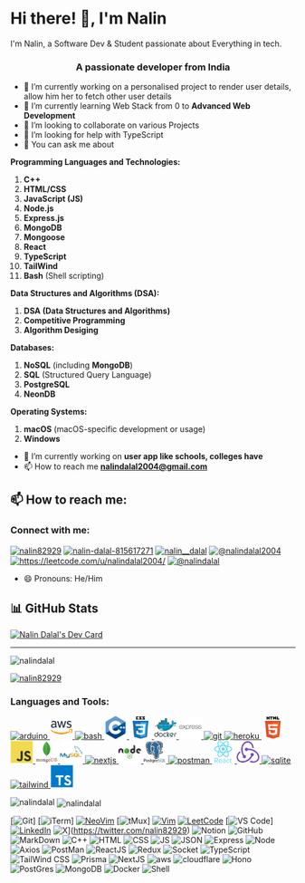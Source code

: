 # Hi there! 👋, I'm Nalin

I'm Nalin, a Software Dev & Student passionate about Everything in tech.
<h3 align="center">A passionate developer from India</h3>

- 🔭 I’m currently working on a personalised project to render user details, allow him her to fetch other user details
- 🌱 I’m currently learning Web Stack from 0 to  **Advanced Web Development**
- 👯 I’m looking to collaborate on various Projects
- 🤔 I’m looking for help with TypeScript
- 💬 You can ask me about 

**Programming Languages and Technologies:**
1. **C++**
2. **HTML/CSS**
3. **JavaScript (JS)**
4. **Node.js**
5. **Express.js**
6. **MongoDB**
7. **Mongoose**
8. **React**
9. **TypeScript**
10. **TailWind**
11. **Bash** (Shell scripting)

**Data Structures and Algorithms (DSA):**
1. **DSA (Data Structures and Algorithms)**
2. **Competitive Programming**
3. **Algorithm Desiging**

**Databases:**
1. **NoSQL** (including **MongoDB**)
2. **SQL** (Structured Query Language)
3. **PostgreSQL**
4. **NeonDB**

**Operating Systems:**
1. **macOS** (macOS-specific development or usage)
2. **Windows**


- 🔭 I’m currently working on **user app like schools, colleges have**
- 📫 How to reach me **nalindalal2004@gmail.com**
  
  
## 📫 How to reach me:

<h3 align="left">Connect with me:</h3>
<p align="left">
<a href="https://twitter.com/nalin82929" target="blank"><img align="center" src="https://raw.githubusercontent.com/rahuldkjain/github-profile-readme-generator/master/src/images/icons/Social/twitter.svg" alt="nalin82929" height="30" width="40" /></a>
<a href="https://linkedin.com/in/nalin-dalal-815617271" target="blank"><img align="center" src="https://raw.githubusercontent.com/rahuldkjain/github-profile-readme-generator/master/src/images/icons/Social/linked-in-alt.svg" alt="nalin-dalal-815617271" height="30" width="40" /></a>
<a href="https://instagram.com/nalin__dalal" target="blank"><img align="center" src="https://raw.githubusercontent.com/rahuldkjain/github-profile-readme-generator/master/src/images/icons/Social/instagram.svg" alt="nalin__dalal" height="30" width="40" /></a>
<a href="https://medium.com/@nalindalal2004" target="blank"><img align="center" src="https://raw.githubusercontent.com/rahuldkjain/github-profile-readme-generator/master/src/images/icons/Social/medium.svg" alt="@nalindalal2004" height="30" width="40" /></a>
<a href="https://www.leetcode.com/https://leetcode.com/u/nalindalal2004/" target="blank"><img align="center" src="https://raw.githubusercontent.com/rahuldkjain/github-profile-readme-generator/master/src/images/icons/Social/leet-code.svg" alt="https://leetcode.com/u/nalindalal2004/" height="30" width="40" /></a>
  <a href="https://github.com/nalindalal" target="blank"><img align="center" src="https://raw.githubusercontent.com/rahuldkjain/github-profile-readme-generator/master/src/images/icons/Social/github.svg" alt="@nalindalal" height="30" width="40" /></a>
</p>

- 😄 Pronouns: He/Him

## 📊 GitHub Stats

<a href="https://app.daily.dev/nalindalal"><img src="https://api.daily.dev/devcards/v2/qF9V3bmYJu3nPSeaBLJsi.png?type=wide&r=dkg" width="652" alt="Nalin Dalal's Dev Card"/></a>


-----------------------------------

<p align="left"> <img src="https://komarev.com/ghpvc/?username=nalindalal&label=Profile%20views&color=0e75b6&style=flat" alt="nalindalal" /> </p>

<p align="left"> <a href="https://twitter.com/nalin82929" target="blank"><img src="https://img.shields.io/twitter/follow/nalin82929?logo=twitter&style=for-the-badge" alt="nalin82929" /></a> </p>


<h3 align="left">Languages and Tools:</h3>
<p align="left"> <a href="https://www.arduino.cc/" target="_blank" rel="noreferrer"> <img src="https://cdn.worldvectorlogo.com/logos/arduino-1.svg" alt="arduino" width="40" height="40"/> </a> <a href="https://aws.amazon.com" target="_blank" rel="noreferrer"> <img src="https://raw.githubusercontent.com/devicons/devicon/master/icons/amazonwebservices/amazonwebservices-original-wordmark.svg" alt="aws" width="40" height="40"/> </a> <a href="https://www.gnu.org/software/bash/" target="_blank" rel="noreferrer"> <img src="https://www.vectorlogo.zone/logos/gnu_bash/gnu_bash-icon.svg" alt="bash" width="40" height="40"/> </a> <a href="https://www.w3schools.com/cpp/" target="_blank" rel="noreferrer"> <img src="https://raw.githubusercontent.com/devicons/devicon/master/icons/cplusplus/cplusplus-original.svg" alt="cplusplus" width="40" height="40"/> </a> <a href="https://www.w3schools.com/css/" target="_blank" rel="noreferrer"> <img src="https://raw.githubusercontent.com/devicons/devicon/master/icons/css3/css3-original-wordmark.svg" alt="css3" width="40" height="40"/> </a> <a href="https://www.docker.com/" target="_blank" rel="noreferrer"> <img src="https://raw.githubusercontent.com/devicons/devicon/master/icons/docker/docker-original-wordmark.svg" alt="docker" width="40" height="40"/> </a> <a href="https://expressjs.com" target="_blank" rel="noreferrer"> <img src="https://raw.githubusercontent.com/devicons/devicon/master/icons/express/express-original-wordmark.svg" alt="express" width="40" height="40"/> </a> <a href="https://git-scm.com/" target="_blank" rel="noreferrer"> <img src="https://www.vectorlogo.zone/logos/git-scm/git-scm-icon.svg" alt="git" width="40" height="40"/> </a> <a href="https://heroku.com" target="_blank" rel="noreferrer"> <img src="https://www.vectorlogo.zone/logos/heroku/heroku-icon.svg" alt="heroku" width="40" height="40"/> </a> <a href="https://www.w3.org/html/" target="_blank" rel="noreferrer"> <img src="https://raw.githubusercontent.com/devicons/devicon/master/icons/html5/html5-original-wordmark.svg" alt="html5" width="40" height="40"/> </a> <a href="https://developer.mozilla.org/en-US/docs/Web/JavaScript" target="_blank" rel="noreferrer"> <img src="https://raw.githubusercontent.com/devicons/devicon/master/icons/javascript/javascript-original.svg" alt="javascript" width="40" height="40"/> </a> <a href="https://www.mongodb.com/" target="_blank" rel="noreferrer"> <img src="https://raw.githubusercontent.com/devicons/devicon/master/icons/mongodb/mongodb-original-wordmark.svg" alt="mongodb" width="40" height="40"/> </a> <a href="https://www.mysql.com/" target="_blank" rel="noreferrer"> <img src="https://raw.githubusercontent.com/devicons/devicon/master/icons/mysql/mysql-original-wordmark.svg" alt="mysql" width="40" height="40"/> </a> <a href="https://nextjs.org/" target="_blank" rel="noreferrer"> <img src="https://cdn.worldvectorlogo.com/logos/nextjs-2.svg" alt="nextjs" width="40" height="40"/> </a> <a href="https://nodejs.org" target="_blank" rel="noreferrer"> <img src="https://raw.githubusercontent.com/devicons/devicon/master/icons/nodejs/nodejs-original-wordmark.svg" alt="nodejs" width="40" height="40"/> </a> <a href="https://www.postgresql.org" target="_blank" rel="noreferrer"> <img src="https://raw.githubusercontent.com/devicons/devicon/master/icons/postgresql/postgresql-original-wordmark.svg" alt="postgresql" width="40" height="40"/> </a> <a href="https://postman.com" target="_blank" rel="noreferrer"> <img src="https://www.vectorlogo.zone/logos/getpostman/getpostman-icon.svg" alt="postman" width="40" height="40"/> </a> <a href="https://reactjs.org/" target="_blank" rel="noreferrer"> <img src="https://raw.githubusercontent.com/devicons/devicon/master/icons/react/react-original-wordmark.svg" alt="react" width="40" height="40"/> </a> <a href="https://redux.js.org" target="_blank" rel="noreferrer"> <img src="https://raw.githubusercontent.com/devicons/devicon/master/icons/redux/redux-original.svg" alt="redux" width="40" height="40"/> </a> <a href="https://www.sqlite.org/" target="_blank" rel="noreferrer"> <img src="https://www.vectorlogo.zone/logos/sqlite/sqlite-icon.svg" alt="sqlite" width="40" height="40"/> </a> <a href="https://tailwindcss.com/" target="_blank" rel="noreferrer"> <img src="https://www.vectorlogo.zone/logos/tailwindcss/tailwindcss-icon.svg" alt="tailwind" width="40" height="40"/> </a> <a href="https://www.typescriptlang.org/" target="_blank" rel="noreferrer"> <img src="https://raw.githubusercontent.com/devicons/devicon/master/icons/typescript/typescript-original.svg" alt="typescript" width="40" height="40"/> </a> </p>

<p><img align="left" src="https://github-readme-stats.vercel.app/api/top-langs?username=nalindalal&show_icons=true&locale=en&layout=compact" alt="nalindalal" /></p>

<p>&nbsp;<img align="center" src="https://github-readme-stats.vercel.app/api?username=nalindalal&show_icons=true&locale=en" alt="nalindalal" /></p>

[![Git](https://img.shields.io/badge/GIT-E44C30?style=for-the-badge&logo=git&logoColor=white)]
[![iTerm](https://img.shields.io/badge/iTerm2-000000?style=for-the-badge&logo=iterm2&logoColor=white)] 
[![NeoVim](https://img.shields.io/badge/NeoVim-%2357A143.svg?&style=for-the-badge&logo=neovim&logoColor=white)](https://neovim.io/)
[![tMux](https://img.shields.io/badge/tmux-1BB91F?style=for-the-badge&logo=tmux&logoColor=white)]
[![Vim](https://img.shields.io/badge/VIM-%2311AB00.svg?&style=for-the-badge&logo=vim&logoColor=white)](https://vim.io/)
[![LeetCode](https://img.shields.io/badge/-LeetCode-FFA116?style=for-the-badge&logo=LeetCode&logoColor=black)](https://leetcode.com/Nalindalal2004/)
[![VS Code](https://img.shields.io/badge/Visual_Studio_Code-0078D4?style=for-the-badge&logo=visual%20studio%20code&logoColor=white)]
[![LinkedIn](https://img.shields.io/badge/LinkedIn-0077B5?style=for-the-badge&logo=linkedin&logoColor=white)](https://www.linkedin.com/in/nalin-dalal-815617271/)
![X](https://img.shields.io/badge/X-000000?style=for-the-badge&logo=x&logoColor=white)](https://twitter.com/nalin82929)
![Notion](https://img.shields.io/badge/Notion-000000?style=for-the-badge&logo=notion&logoColor=white)
![GitHub](https://img.shields.io/badge/GitHub-100000?style=for-the-badge&logo=github&logoColor=white)
![MarkDown](https://img.shields.io/badge/Markdown-000000?style=for-the-badge&logo=markdown&logoColor=white)
![C++](https://img.shields.io/badge/C%2B%2B-00599C?style=for-the-badge&logo=c%2B%2B&logoColor=white)
![HTML](https://img.shields.io/badge/HTML5-E34F26?style=for-the-badge&logo=html5&logoColor=white)
![CSS](https://img.shields.io/badge/CSS3-1572B6?style=for-the-badge&logo=css3&logoColor=white)
![JS](https://img.shields.io/badge/JavaScript-323330?style=for-the-badge&logo=javascript&logoColor=F7DF1E)
![JSON](https://img.shields.io/badge/json-5E5C5C?style=for-the-badge&logo=json&logoColor=white)
![Express](https://img.shields.io/badge/Express%20js-000000?style=for-the-badge&logo=express&logoColor=whit)
![Node](https://img.shields.io/badge/Node%20js-339933?style=for-the-badge&logo=nodedotjs&logoColor=white)
![Axios](https://img.shields.io/badge/axios-671ddf?&style=for-the-badge&logo=axios&logoColor=white)
![PostMan](https://img.shields.io/badge/Postman-FF6C37?style=for-the-badge&logo=Postman&logoColor=white)
![ReactJS](https://img.shields.io/badge/React-20232A?style=for-the-badge&logo=react&logoColor=61DAFB)
![Redux](https://img.shields.io/badge/Redux-593D88?style=for-the-badge&logo=redux&logoColor=white)
![Socket](https://img.shields.io/badge/Socket.io-010101?&style=for-the-badge&logo=Socket.io&logoColor=white)
![TypeScript](https://img.shields.io/badge/TypeScript-007ACC?style=for-the-badge&logo=typescript&logoColor=white)
![TailWind CSS](https://img.shields.io/badge/Tailwind_CSS-38B2AC?style=for-the-badge&logo=tailwind-css&logoColor=white)
![Prisma](https://img.shields.io/badge/Prisma-3982CE?style=for-the-badge&logo=Prisma&logoColor=white)
![NextJS](https://img.shields.io/badge/next%20js-000000?style=for-the-badge&logo=nextdotjs&logoColor=white)
![aws](https://img.shields.io/badge/Amazon_AWS-FF9900?style=for-the-badge&logo=amazonaws&logoColor=white)
![cloudflare](https://img.shields.io/badge/Cloudflare-F38020?style=for-the-badge&logo=Cloudflare&logoColor=white)
![Hono](https://img.shields.io/badge/hono-E36002?style=for-the-badge&logo=hono&logoColor=white)
![PostGres](https://img.shields.io/badge/PostgreSQL-316192?style=for-the-badge&logo=postgresql&logoColor=white)
![MongoDB]( https://img.shields.io/badge/MongoDB-4EA94B?style=for-the-badge&logo=mongodb&logoColor=white)
![Docker](https://img.shields.io/badge/Docker-2CA5E0?style=for-the-badge&logo=docker&logoColor=white)
![Shell](https://img.shields.io/badge/Shell_Script-121011?style=for-the-badge&logo=gnu-bash&logoColor=white)
